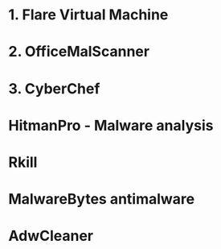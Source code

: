 # 1. Flare Virtual Machine
# 2. OfficeMalScanner
# 3. CyberChef


# HitmanPro - Malware analysis
# Rkill
# MalwareBytes antimalware
# AdwCleaner


